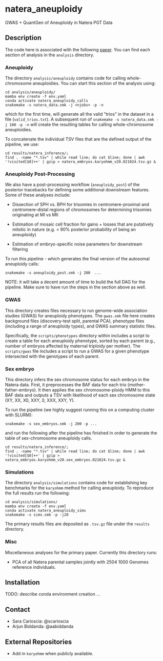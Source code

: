 # natera_aneuploidy
GWAS + QuantGen of Aneuploidy in Natera PGT Data

## Description 

The code here is associated with the following [paper](https://docs.google.com/document/d/1pPh8kAPeizuqboe01FmO2sB0Xfw8Z3vTeiAjrT1co2o/edit#heading=h.imz1c45tt2oy). You can find each  section of analysis in the `analysis` directory. 

### Aneuploidy

The directory `analysis/aneuploidy` contains code for calling whole-chromosome aneuploidies. You can start this section of the analysis using:

```
cd analysis/aneuploidy/
mamba env create -f env.yaml
conda activate natera_aneuploidy_calls
snakemake -s natera_data.smk -j <njobs> -p -n 
```

which for the first time, will generate all the valid "trios" in the dataset in a file (`valid_trios.txt`). A subsequent run of `snakemake -s natera_data.smk -j 100 -p -n` will create the resulting tables for calling whole-chromosome aneuploidies. 

To concatenate the individual TSV files that are the defined output of the pipeline, we use: 

```
cd results/natera_inference/; 
find . -name "*.tsv" | while read line; do cat $line; done | awk '!visited[$0]++' | gzip > natera_embryos.karyohmm_v20.021024.tsv.gz &
```

### Aneuploidy Post-Processing

We also have a post-processing workflow (`aneuploidy_post`) of the posterior tracebacks for defining some additional downstream features. Some of these analyses include:

* Dissection of SPH vs. BPH for trisomies in centromere-proximal and centromere-distal regions of chromosomes for determining trisomies originating at MI vs MII

* Estimation of mosaic cell fraction for gains + losses that are putatively mitotic in nature (e.g. < 90% posterior probability of being an aneuploidy)

* Estimation of embryo-specific noise parameters for downstream filtering

To run this pipeline - which generates the final version of the autosomal aneuploidy calls: 

```
snakemake -s aneuploidy_post.smk -j 200  ...
```

NOTE: it will take a decent amount of time to build the full DAG for the pipeline. Make sure to have run the steps in the section above as well.  


### GWAS

This directory creates files necessary to run genome-wide association studies (GWAS) for aneuploidy phenotypes. The `gwas.smk` file here creates background files (discovery-test split, parental PCA), phenotype files (including a range of aneuploidy types), and GWAS summary statistic files. 

Specifically, the `scripts/phenotypes` directory within includes a script to create a table for each aneuploidy phenotype, sorted by each parent (e.g., number of embryos affected by maternal triploidy per mother). The `scripts/gwas` file includes a script to run a GWAS for a given phenotype intersected with the genotypes of each parent. 

### Sex embryo 

This directory infers the sex chromosome status for each embryo in the Natera data. First, it preprocesses the BAF data for each trio (mother-father-embryo). It then applies the sex chromosome-ploidy HMM to this BAF data and outputs a TSV with likelihood of each sex chromosome state (XY, XX, X0, XXY, 0, XXX, XXY, Y). 

To run the pipeline (we highly suggest running this on a computing cluster with SLURM): 

```
snakemake -s sex_embryos.smk -j 200 -p ... 
```

and run the following after the pipeline has finished in order to generate the table of sex-chromosome aneuploidy calls.
```
cd results/natera_inference/; 
find . -name "*.tsv" | while read line; do cat $line; done | awk '!visited[$0]++' | gzip > natera_embryos.karyohmm_v20.sex_embryos.021024.tsv.gz &
```

### Simulations

The directory `analysis/simulations` contains code for establishing key benchmarks for the `karyohmm` method for calling aneuploidy. To reproduce the full results run the following: 

```
cd analysis/simulations/
mamba env create -f env.yaml
conda activate natera_aneuploidy_sims
snakemake -s sims.smk -p -j20
```

The primary results files are  deposited as `.tsv.gz` file under the `results` directory. 

### Misc

Miscellaneous analyses for the primary paper. Currently this directory runs: 

* PCA of all Natera parental samples jointly with 2504 1000 Genomes reference individuals. 

## Installation

TODO: describe conda environment creation ... 

## Contact 

* Sara Carioscia: @scarioscia
* Arjun Biddanda: @aabiddanda

## External Repositories

* Add in `karyohmm` when publicly available.

